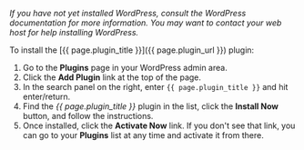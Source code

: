 *If you have not yet installed WordPress, consult the WordPress documentation for more information. You may want to contact your web host for help installing WordPress.*

To install the [{{ page.plugin_title }}]({{ page.plugin_url }}) plugin:

1. Go to the **Plugins** page in your WordPress admin area.
2. Click the **Add Plugin** link at the top of the page.
3. In the search panel on the right, enter `{{ page.plugin_title }}` and hit enter/return.
4. Find the *{{ page.plugin_title }}* plugin in the list, click the **Install Now** button, and follow the instructions.
5. Once installed, click the **Activate Now** link. If you don't see that link, you can go to your **Plugins** list at any time and activate it from there.

